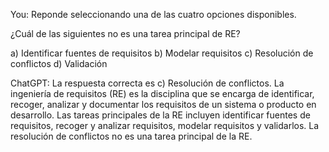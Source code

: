 You:
Reponde seleccionando una de las cuatro opciones disponibles.

¿Cuál de las siguientes no es una tarea principal de RE?

a) Identificar fuentes de requisitos
b) Modelar requisitos
c) Resolución de conflictos
d) Validación

ChatGPT:
La respuesta correcta es c) Resolución de conflictos. La ingeniería de requisitos (RE) es la disciplina que se encarga de identificar, recoger, analizar y documentar los requisitos de un sistema o producto en desarrollo. Las tareas principales de la RE incluyen identificar fuentes de requisitos, recoger y analizar requisitos, modelar requisitos y validarlos. La resolución de conflictos no es una tarea principal de la RE.

